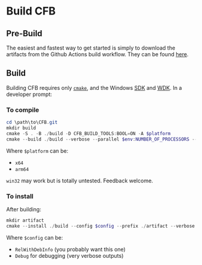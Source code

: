 # Build CFB

## Pre-Build

The easiest and fastest way to get started is simply to download the artifacts from the Github Actions build workflow. They can be found [here](https://github.com/hugsy/CFB/actions/workflows/build.yml).

## Build

Building CFB requires only [`cmake`](https://cmake.org), and the Windows [SDK](https://developer.microsoft.com/en-us/windows/downloads/windows-sdk/) and [WDK](https://learn.microsoft.com/en-us/windows-hardware/drivers/download-the-wdk). In a developer prompt:

### To compile
```powershell
cd \path\to\CFB.git
mkdir build
cmake -S . -B ./build -D CFB_BUILD_TOOLS:BOOL=ON -A $platform
cmake --build ./build --verbose --parallel $env:NUMBER_OF_PROCESSORS --config $config
```

Where `$platform` can be:
  - `x64`
  - `arm64`

`win32` may work but is totally untested. Feedback welcome.

### To install 

After building:

```powershell
mkdir artifact
cmake --install ./build --config $config --prefix ./artifact --verbose
```

Where `$config` can be:
  - `RelWithDebInfo` (you probably want this one)
  - `Debug` for debugging (very verbose outputs) 
